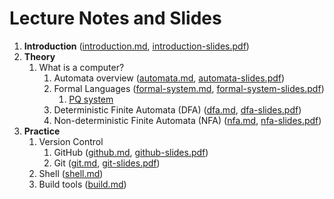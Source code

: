 # Lecture Notes and Slides

1. **Introduction** ([introduction.md](introduction.md), [introduction-slides.pdf](introduction-slides.pdf))
2. **Theory**
   1. What is a computer? 
      1. Automata overview ([automata.md](theory/automata.md), [automata-slides.pdf](theory/automata-slides.pdf))
      2. Formal Languages ([formal-system.md](theory/formal-system.md), [formal-system-slides.pdf](theory/formal-system-slides.pdf))
         1. [PQ system](theory/pq-system.md)
      3. Deterministic Finite Automata (DFA) ([dfa.md](theory/dfa.md), [dfa-slides.pdf](theory/dfa-slides.pdf))
      4. Non-deterministic Finite Automata (NFA) ([nfa.md](theory/nfa.md), [nfa-slides.pdf](theory/nfa-slides.pdf))
3. **Practice**
   1. Version Control
      1. GitHub ([github.md](practice/github.md), [github-slides.pdf](practice/github-slides.pdf)) 
      2. Git ([git.md](practice/git.md), [git-slides.pdf](practice/git-slides.pdf))
   2. Shell ([shell.md](practice/shell.md))
   3. Build tools ([build.md](practice/build.md))
